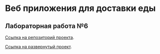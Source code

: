 # Веб приложения для доставки еды



## Лабораторная работа №6

[Ссылка на репозиторий проекта](https://github.com/Garrusir/vue-delivery-app).

[Ссылка на развернутый проект](https://vue-delivery-app.web.app).